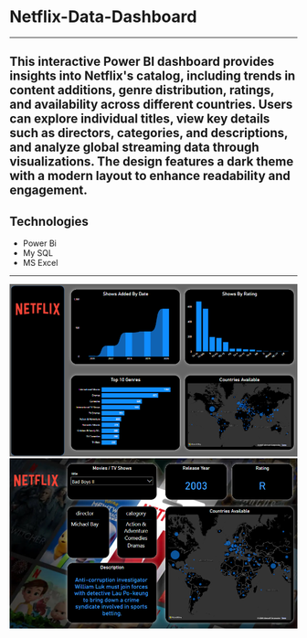 # Netflix-Data-Dashboard 
---
This interactive Power BI dashboard provides insights into Netflix's catalog, including trends in content additions, genre distribution, ratings, and availability across different countries. Users can explore individual titles, view key details such as directors, categories, and descriptions, and analyze global streaming data through visualizations. The design features a dark theme with a modern layout to enhance readability and engagement.
---
## Technologies  
- Power Bi
- My SQL
- MS Excel
  
---
<img src="https://raw.githubusercontent.com/Pranav-Talwar/Netflix-Analysis-Dashboard/main/Public/Screenshot 2025-03-30 223531.png" alt="Project Screenshot" />
<img src="https://raw.githubusercontent.com/Pranav-Talwar/Netflix-Analysis-Dashboard/main/Public/Screenshot 2025-03-30 224031.png" alt="Project Screenshot" />

